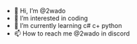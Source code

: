 - 👋 Hi, I’m @2wado
- 👀 I’m interested in coding
- 🌱 I’m currently learning c# c+ python
- 📫 How to reach me @2wado in discord

<!---
2wado/2wado is a ✨ special ✨ repository because its `README.md` (this file) appears on your GitHub profile.
You can click the Preview link to take a look at your changes.
--->
